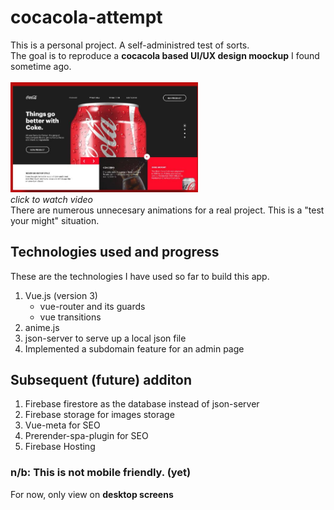 # cocacola-attempt
This is a personal project. A self-administred test of sorts.<br>
The goal is to reproduce a **cocacola based UI/UX design moockup** I found sometime ago.<br><br>
[<img src="https://github.com/Isidorev215/cocacola-attempt/blob/c2a86122d4f331053ac39a595294f10e822805fc/src/assets/cocacola-attempt-poster-readme.JPG" width="300" alt="watch the video" title="A google drive link">](https://drive.google.com/file/d/1S4czvcU9trv1kTudwhuSrQxUU5hw7qY8/view?usp=sharing)<br>
*click to watch video* <br>
There are numerous unnecesary animations for a real project. This is a "test your might" situation.


## Technologies used and progress
These are the technologies I have used so far to build this app.
1. Vue.js (version 3)
    * vue-router and its guards
    * vue transitions
2. anime.js
3. json-server to serve up a local json file
4. Implemented a subdomain feature for an admin page

## Subsequent (future) additon
1. Firebase firestore as the database instead of json-server
2. Firebase storage for images storage
3. Vue-meta for SEO
4. Prerender-spa-plugin for SEO
5. Firebase Hosting

### n/b: This is not mobile friendly. (yet)
For now, only view on **desktop screens**
